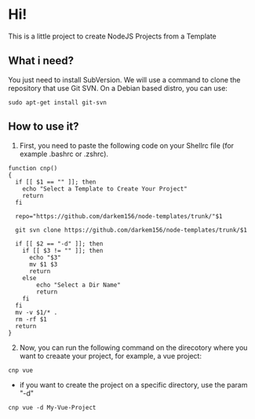 # Hi!
This is a little project to create NodeJS Projects from a Template

## What i need?
You just need to install SubVersion. We will use a command to clone the repository that use Git SVN.
On a Debian based distro, you can use:
~~~
sudo apt-get install git-svn
~~~

## How to use it?
1. First, you need to paste the following code on your Shellrc file (for example .bashrc or .zshrc).
~~~
function cnp()
{
  if [[ $1 == "" ]]; then
    echo "Select a Template to Create Your Project"
    return
  fi

  repo="https://github.com/darkem156/node-templates/trunk/"$1
  
  git svn clone https://github.com/darkem156/node-templates/trunk/$1

  if [[ $2 == "-d" ]]; then
    if [[ $3 != "" ]]; then
      echo "$3"
      mv $1 $3
      return
    else
        echo "Select a Dir Name"
        return
    fi
  fi
  mv -v $1/* .
  rm -rf $1
  return
}
~~~

2. Now, you can run the following command on the direcotory where you want to creaate your project, for example, a vue project:
~~~
cnp vue
~~~
* if you want to create the project on a specific directory, use the param "-d"
~~~
cnp vue -d My-Vue-Project
